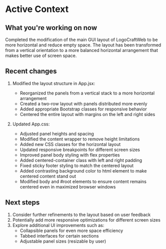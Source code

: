 # Active Context

## What you're working on now
Completed the modification of the main GUI layout of LogoCraftWeb to be more horizontal and reduce empty space. The layout has been transformed from a vertical orientation to a more balanced horizontal arrangement that makes better use of screen space.

## Recent changes
1. Modified the layout structure in App.jsx:
   - Reorganized the panels from a vertical stack to a more horizontal arrangement
   - Created a two-row layout with panels distributed more evenly
   - Added appropriate Bootstrap classes for responsive behavior
   - Centered the entire layout with margins on the left and right sides

2. Updated App.css:
   - Adjusted panel heights and spacing
   - Modified the content wrapper to remove height limitations
   - Added new CSS classes for the horizontal layout
   - Updated responsive breakpoints for different screen sizes
   - Improved panel body styling with flex properties
   - Added centered-container class with left and right padding
   - Fixed sticky footer styling to match the centered layout
   - Added contrasting background color to html element to make centered content stand out
   - Modified body and #root elements to ensure content remains centered even in maximized browser windows

## Next steps
1. Consider further refinements to the layout based on user feedback
2. Potentially add more responsive optimizations for different screen sizes
3. Explore additional UI improvements such as:
   - Collapsible panels for even more space efficiency
   - Tabbed interfaces for certain sections
   - Adjustable panel sizes (resizable by user)
